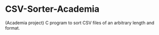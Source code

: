 # CSV-Sorter-Academia
(Academia project) C program to sort CSV files of an arbitrary length and format.
